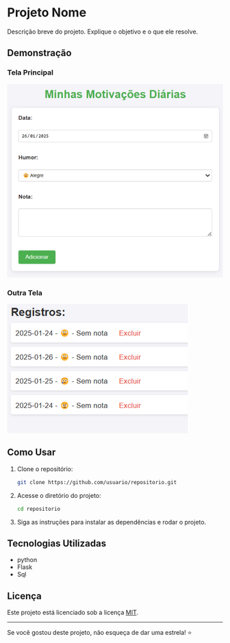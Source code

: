 # Projeto Nome

Descrição breve do projeto. Explique o objetivo e o que ele resolve.

## Demonstração

### Tela Principal
![Tela Principal](tela.png)

### Outra Tela
![Outra Tela](tela2.png)

## Como Usar

1. Clone o repositório:
   ```bash
   git clone https://github.com/usuario/repositorio.git
   ```
2. Acesse o diretório do projeto:
   ```bash
   cd repositorio
   ```
3. Siga as instruções para instalar as dependências e rodar o projeto.

## Tecnologias Utilizadas

- python
- Flask
- Sql

## Licença

Este projeto está licenciado sob a licença [MIT](LICENSE).

---

Se você gostou deste projeto, não esqueça de dar uma estrela! ⭐
